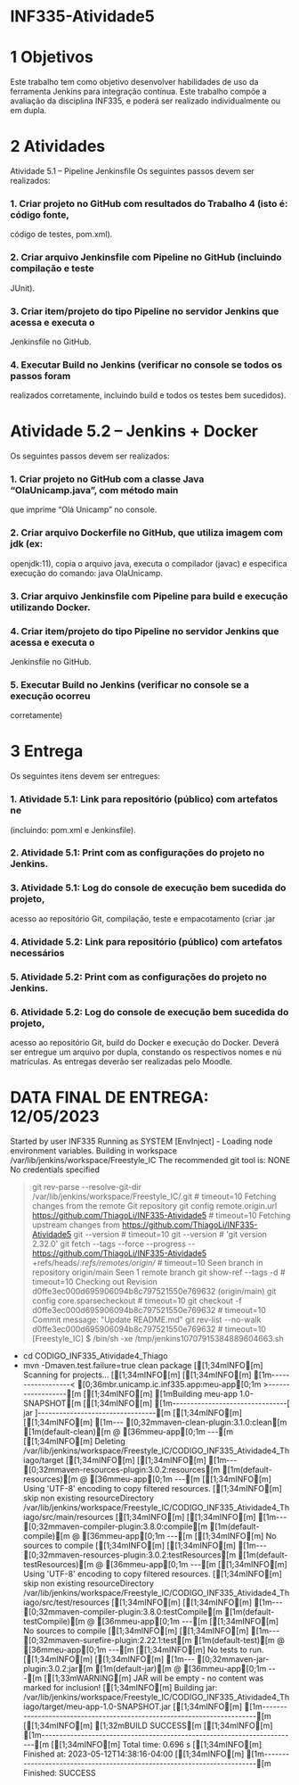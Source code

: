 # INF335-Atividade5

# 1 Objetivos
Este trabalho tem como objetivo desenvolver habilidades de uso da ferramenta Jenkins
para integração contínua. Este trabalho compõe a avaliação da disciplina INF335, e
poderá ser realizado individualmente ou em dupla.

# 2 Atividades
Atividade 5.1 – Pipeline Jenkinsfile
Os seguintes passos devem ser realizados:
### 1. Criar projeto no GitHub com resultados do Trabalho 4 (isto é: código fonte,
código de testes, pom.xml).
### 2. Criar arquivo Jenkinsfile com Pipeline no GitHub (incluindo compilação e teste
JUnit).
### 3. Criar item/projeto do tipo Pipeline no servidor Jenkins que acessa e executa o
Jenkinsfile no GitHub.
### 4. Executar Build no Jenkins (verificar no console se todos os passos foram
realizados corretamente, incluindo build e todos os testes bem sucedidos).

# Atividade 5.2 – Jenkins + Docker
Os seguintes passos devem ser realizados:
### 1. Criar projeto no GitHub com a classe Java “OlaUnicamp.java”, com método main
que imprime “Olá Unicamp” no console.
### 2. Criar arquivo Dockerfile no GitHub, que utiliza imagem com jdk (ex:
openjdk:11), copia o arquivo java, executa o compilador (javac) e especifica
execução do comando: java OlaUnicamp.
### 3. Criar arquivo Jenkinsfile com Pipeline para build e execução utilizando Docker.
### 4. Criar item/projeto do tipo Pipeline no servidor Jenkins que acessa e executa o
Jenkinsfile no GitHub.
### 5. Executar Build no Jenkins (verificar no console se a execução ocorreu
corretamente)

# 3 Entrega
Os seguintes itens devem ser entregues:
### 1. Atividade 5.1: Link para repositório (público) com artefatos ne
(incluindo: pom.xml e Jenkinsfile).
### 2. Atividade 5.1: Print com as configurações do projeto no Jenkins.
### 3. Atividade 5.1: Log do console de execução bem sucedida do projeto,
acesso ao repositório Git, compilação, teste e empacotamento (criar .jar
### 4. Atividade 5.2: Link para repositório (público) com artefatos necessários
### 5. Atividade 5.2: Print com as configurações do projeto no Jenkins.
### 6. Atividade 5.2: Log do console de execução bem sucedida do projeto,
acesso ao repositório Git, build do Docker e execução do Docker.
Deverá ser entregue um arquivo por dupla, constando os respectivos nomes e nú
matrículas. As entregas deverão ser realizadas pelo Moodle.

# DATA FINAL DE ENTREGA: 12/05/2023




Started by user INF335
Running as SYSTEM
[EnvInject] - Loading node environment variables.
Building in workspace /var/lib/jenkins/workspace/Freestyle_IC
The recommended git tool is: NONE
No credentials specified
 > git rev-parse --resolve-git-dir /var/lib/jenkins/workspace/Freestyle_IC/.git # timeout=10
Fetching changes from the remote Git repository
 > git config remote.origin.url https://github.com/ThiagoLi/INF335-Atividade5 # timeout=10
Fetching upstream changes from https://github.com/ThiagoLi/INF335-Atividade5
 > git --version # timeout=10
 > git --version # 'git version 2.32.0'
 > git fetch --tags --force --progress -- https://github.com/ThiagoLi/INF335-Atividade5 +refs/heads/*:refs/remotes/origin/* # timeout=10
Seen branch in repository origin/main
Seen 1 remote branch
 > git show-ref --tags -d # timeout=10
Checking out Revision d0ffe3ec000d695906094b8c797521550e769632 (origin/main)
 > git config core.sparsecheckout # timeout=10
 > git checkout -f d0ffe3ec000d695906094b8c797521550e769632 # timeout=10
Commit message: "Update README.md"
 > git rev-list --no-walk d0ffe3ec000d695906094b8c797521550e769632 # timeout=10
[Freestyle_IC] $ /bin/sh -xe /tmp/jenkins10707915384889604663.sh
+ cd CODIGO_INF335_Atividade4_Thiago
+ mvn -Dmaven.test.failure=true clean package
[[1;34mINFO[m] Scanning for projects...
[[1;34mINFO[m] 
[[1;34mINFO[m] [1m------------------< [0;36mbr.unicamp.ic.inf335.app:meu-app[0;1m >------------------[m
[[1;34mINFO[m] [1mBuilding meu-app 1.0-SNAPSHOT[m
[[1;34mINFO[m] [1m--------------------------------[ jar ]---------------------------------[m
[[1;34mINFO[m] 
[[1;34mINFO[m] [1m--- [0;32mmaven-clean-plugin:3.1.0:clean[m [1m(default-clean)[m @ [36mmeu-app[0;1m ---[m
[[1;34mINFO[m] Deleting /var/lib/jenkins/workspace/Freestyle_IC/CODIGO_INF335_Atividade4_Thiago/target
[[1;34mINFO[m] 
[[1;34mINFO[m] [1m--- [0;32mmaven-resources-plugin:3.0.2:resources[m [1m(default-resources)[m @ [36mmeu-app[0;1m ---[m
[[1;34mINFO[m] Using 'UTF-8' encoding to copy filtered resources.
[[1;34mINFO[m] skip non existing resourceDirectory /var/lib/jenkins/workspace/Freestyle_IC/CODIGO_INF335_Atividade4_Thiago/src/main/resources
[[1;34mINFO[m] 
[[1;34mINFO[m] [1m--- [0;32mmaven-compiler-plugin:3.8.0:compile[m [1m(default-compile)[m @ [36mmeu-app[0;1m ---[m
[[1;34mINFO[m] No sources to compile
[[1;34mINFO[m] 
[[1;34mINFO[m] [1m--- [0;32mmaven-resources-plugin:3.0.2:testResources[m [1m(default-testResources)[m @ [36mmeu-app[0;1m ---[m
[[1;34mINFO[m] Using 'UTF-8' encoding to copy filtered resources.
[[1;34mINFO[m] skip non existing resourceDirectory /var/lib/jenkins/workspace/Freestyle_IC/CODIGO_INF335_Atividade4_Thiago/src/test/resources
[[1;34mINFO[m] 
[[1;34mINFO[m] [1m--- [0;32mmaven-compiler-plugin:3.8.0:testCompile[m [1m(default-testCompile)[m @ [36mmeu-app[0;1m ---[m
[[1;34mINFO[m] No sources to compile
[[1;34mINFO[m] 
[[1;34mINFO[m] [1m--- [0;32mmaven-surefire-plugin:2.22.1:test[m [1m(default-test)[m @ [36mmeu-app[0;1m ---[m
[[1;34mINFO[m] No tests to run.
[[1;34mINFO[m] 
[[1;34mINFO[m] [1m--- [0;32mmaven-jar-plugin:3.0.2:jar[m [1m(default-jar)[m @ [36mmeu-app[0;1m ---[m
[[1;33mWARNING[m] JAR will be empty - no content was marked for inclusion!
[[1;34mINFO[m] Building jar: /var/lib/jenkins/workspace/Freestyle_IC/CODIGO_INF335_Atividade4_Thiago/target/meu-app-1.0-SNAPSHOT.jar
[[1;34mINFO[m] [1m------------------------------------------------------------------------[m
[[1;34mINFO[m] [1;32mBUILD SUCCESS[m
[[1;34mINFO[m] [1m------------------------------------------------------------------------[m
[[1;34mINFO[m] Total time:  0.696 s
[[1;34mINFO[m] Finished at: 2023-05-12T14:38:16-04:00
[[1;34mINFO[m] [1m------------------------------------------------------------------------[m
Finished: SUCCESS
